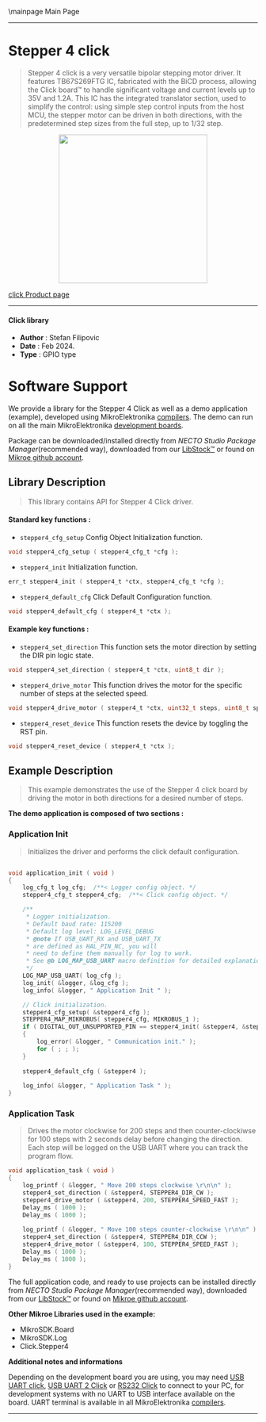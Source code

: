 \mainpage Main Page

---
# Stepper 4 click

> Stepper 4 click is a very versatile bipolar stepping motor driver. It features TB67S269FTG IC, fabricated with the BiCD process, allowing the Click board™ to handle significant voltage and current levels up to 35V and 1.2A. This IC has the integrated translator section, used to simplify the control: using simple step control inputs from the host MCU, the stepper motor can be driven in both directions, with the predetermined step sizes from the full step, up to 1/32 step.

<p align="center">
  <img src="https://download.mikroe.com/images/click_for_ide/stepper4_click.png" height=300px>
</p>

[click Product page](https://www.mikroe.com/stepper-4-click)

---


#### Click library

- **Author**        : Stefan Filipovic
- **Date**          : Feb 2024.
- **Type**          : GPIO type


# Software Support

We provide a library for the Stepper 4 Click
as well as a demo application (example), developed using MikroElektronika
[compilers](https://www.mikroe.com/necto-studio).
The demo can run on all the main MikroElektronika [development boards](https://www.mikroe.com/development-boards).

Package can be downloaded/installed directly from *NECTO Studio Package Manager*(recommended way), downloaded from our [LibStock&trade;](https://libstock.mikroe.com) or found on [Mikroe github account](https://github.com/MikroElektronika/mikrosdk_click_v2/tree/master/clicks).

## Library Description

> This library contains API for Stepper 4 Click driver.

#### Standard key functions :

- `stepper4_cfg_setup` Config Object Initialization function.
```c
void stepper4_cfg_setup ( stepper4_cfg_t *cfg );
```

- `stepper4_init` Initialization function.
```c
err_t stepper4_init ( stepper4_t *ctx, stepper4_cfg_t *cfg );
```

- `stepper4_default_cfg` Click Default Configuration function.
```c
void stepper4_default_cfg ( stepper4_t *ctx );
```

#### Example key functions :

- `stepper4_set_direction` This function sets the motor direction by setting the DIR pin logic state.
```c
void stepper4_set_direction ( stepper4_t *ctx, uint8_t dir );
```

- `stepper4_drive_motor` This function drives the motor for the specific number of steps at the selected speed.
```c
void stepper4_drive_motor ( stepper4_t *ctx, uint32_t steps, uint8_t speed );
```

- `stepper4_reset_device` This function resets the device by toggling the RST pin.
```c
void stepper4_reset_device ( stepper4_t *ctx );
```

## Example Description

> This example demonstrates the use of the Stepper 4 click board by driving the motor in both directions for a desired number of steps.

**The demo application is composed of two sections :**

### Application Init

> Initializes the driver and performs the click default configuration.

```c

void application_init ( void )
{
    log_cfg_t log_cfg;  /**< Logger config object. */
    stepper4_cfg_t stepper4_cfg;  /**< Click config object. */

    /** 
     * Logger initialization.
     * Default baud rate: 115200
     * Default log level: LOG_LEVEL_DEBUG
     * @note If USB_UART_RX and USB_UART_TX 
     * are defined as HAL_PIN_NC, you will 
     * need to define them manually for log to work. 
     * See @b LOG_MAP_USB_UART macro definition for detailed explanation.
     */
    LOG_MAP_USB_UART( log_cfg );
    log_init( &logger, &log_cfg );
    log_info( &logger, " Application Init " );

    // Click initialization.
    stepper4_cfg_setup( &stepper4_cfg );
    STEPPER4_MAP_MIKROBUS( stepper4_cfg, MIKROBUS_1 );
    if ( DIGITAL_OUT_UNSUPPORTED_PIN == stepper4_init( &stepper4, &stepper4_cfg ) ) 
    {
        log_error( &logger, " Communication init." );
        for ( ; ; );
    }
    
    stepper4_default_cfg ( &stepper4 );
    
    log_info( &logger, " Application Task " );
}

```

### Application Task

> Drives the motor clockwise for 200 steps and then counter-clockiwse for 100 steps with 2 seconds delay before changing the direction.
Each step will be logged on the USB UART where you can track the program flow.

```c
void application_task ( void )
{
    log_printf ( &logger, " Move 200 steps clockwise \r\n\n" );
    stepper4_set_direction ( &stepper4, STEPPER4_DIR_CW );
    stepper4_drive_motor ( &stepper4, 200, STEPPER4_SPEED_FAST );
    Delay_ms ( 1000 );
    Delay_ms ( 1000 );
    
    log_printf ( &logger, " Move 100 steps counter-clockwise \r\n\n" );
    stepper4_set_direction ( &stepper4, STEPPER4_DIR_CCW );
    stepper4_drive_motor ( &stepper4, 100, STEPPER4_SPEED_FAST );
    Delay_ms ( 1000 );
    Delay_ms ( 1000 );
}
```

The full application code, and ready to use projects can be installed directly from *NECTO Studio Package Manager*(recommended way), downloaded from our [LibStock&trade;](https://libstock.mikroe.com) or found on [Mikroe github account](https://github.com/MikroElektronika/mikrosdk_click_v2/tree/master/clicks).

**Other Mikroe Libraries used in the example:**

- MikroSDK.Board
- MikroSDK.Log
- Click.Stepper4

**Additional notes and informations**

Depending on the development board you are using, you may need
[USB UART click](https://www.mikroe.com/usb-uart-click),
[USB UART 2 Click](https://www.mikroe.com/usb-uart-2-click) or
[RS232 Click](https://www.mikroe.com/rs232-click) to connect to your PC, for
development systems with no UART to USB interface available on the board. UART
terminal is available in all MikroElektronika
[compilers](https://shop.mikroe.com/compilers).

---
